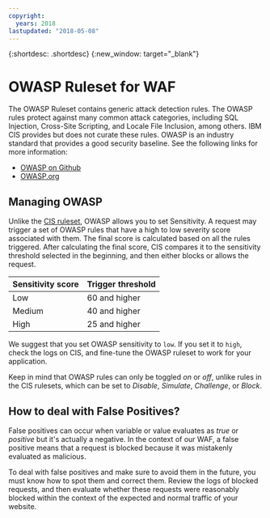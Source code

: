 ```yaml
---
copyright:
  years: 2018
lastupdated: "2018-05-08"
---
```


{:shortdesc: .shortdesc}
{:new_window: target="_blank"}

# OWASP Ruleset for WAF

The OWASP Ruleset contains generic attack detection rules. The OWASP rules protect against many common attack categories, including SQL Injection, Cross-Site Scripting, and Locale File Inclusion, among others. IBM CIS provides but does not curate these rules. OWASP is an industry standard that provides a good security baseline. See the following links for more information:

* [OWASP on Github](https://github.com/SpiderLabs/owasp-modsecurity-crs)
* [OWASP.org](https://www.owasp.org/index.php/Category:OWASP_ModSecurity_Core_Rule_Set_Project)

## Managing OWASP

Unlike the [CIS ruleset](waf-cis-ruleset.md), OWASP allows you to set Sensitivity.
A request may trigger a set of OWASP rules that have a high to low severity score associated with them. The final score is calculated based on all the rules triggered. After calculating the final score, CIS compares it to the sensitivity threshold selected in the beginning, and then either blocks or allows the request.

|Sensitivity    score| Trigger threshold|
|------|---------------|
|Low   |        60 and higher|
|Medium|        40 and higher|
|High    |  25 and higher|

We suggest that you set OWASP sensitivity to `low`. If you set it to `high`, check the logs on CIS, and fine-tune the OWASP ruleset to work for your application.

Keep in mind that OWASP rules can only be toggled _on_ or _off_, unlike rules in the CIS rulesets, which can be set to _Disable_, _Simulate_, _Challenge_, or _Block_.

## How to deal with False Positives?

False positives can occur when variable or value evaluates as _true_ or _positive_ but it's actually a negative. In the context of our WAF, a false positive means that a request is blocked because it was mistakenly evaluated as malicious.

To deal with false positives and make sure to avoid them in the future, you must know how to spot them and correct them. Review the logs of blocked requests, and then evaluate whether these requests were reasonably blocked within the context of the expected and normal traffic of your website.
